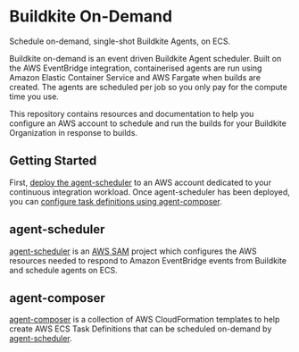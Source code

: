 # Buildkite On-Demand

Schedule on-demand, single-shot Buildkite Agents, on ECS.

Buildkite on-demand is an event driven Buildkite Agent scheduler. Built on the
AWS EventBridge integration, containerised agents are run using Amazon Elastic
Container Service and AWS Fargate when builds are created. The agents are
scheduled per job so you only pay for the compute time you use.

This repository contains resources and documentation to help you configure an
AWS account to schedule and run the builds for your Buildkite Organization in
response to builds.

## Getting Started

First, [deploy the agent-scheduler](agent-scheduler) to an AWS account dedicated
to your continuous integration workload. Once agent-scheduler has been deployed,
you can [configure task definitions using agent-composer](agent-composer).

## agent-scheduler

[agent-scheduler](agent-scheduler) is an [AWS SAM](https://aws.amazon.com/serverless/sam/)
project which configures the AWS resources needed to respond to Amazon
EventBridge events from Buildkite and schedule agents on ECS.

## agent-composer

[agent-composer](agent-composer) is a collection of AWS CloudFormation templates
to help create AWS ECS Task Definitions that can be scheduled on-demand by
[agent-scheduler](#agent-scheduler).
